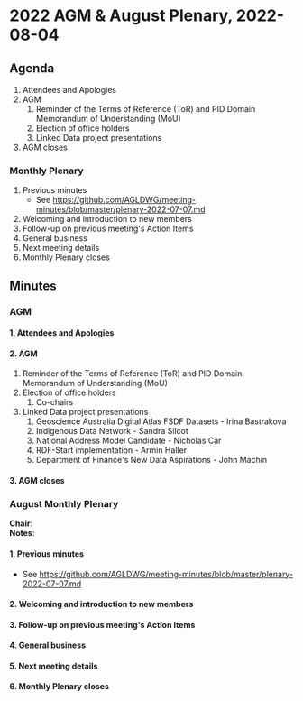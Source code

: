 # 2022 AGM & August Plenary, 2022-08-04

## Agenda

1. Attendees and Apologies
2. AGM
    1. Reminder of the Terms of Reference (ToR) and PID Domain Memorandum of Understanding (MoU)
    2. Election of office holders
    3. Linked Data project presentations
3. AGM closes

### Monthly Plenary
1. Previous minutes
    * See <https://github.com/AGLDWG/meeting-minutes/blob/master/plenary-2022-07-07.md>
2. Welcoming and introduction to new members
3. Follow-up on previous meeting's Action Items
4. General business 
5. Next meeting details
6. Monthly Plenary closes

## Minutes

### AGM

#### 1. Attendees and Apologies
#### 2. AGM
1. Reminder of the Terms of Reference (ToR) and PID Domain Memorandum of Understanding (MoU)
2. Election of office holders
    1. Co-chairs
3. Linked Data project presentations
    1. Geoscience Australia Digital Atlas FSDF Datasets - Irina Bastrakova
    2. Indigenous Data Network - Sandra Silcot
    3. National Address Model Candidate - Nicholas Car
    4. RDF-Start implementation - Armin Haller
    5. Department of Finance's New Data Aspirations - John Machin
#### 3. AGM closes

### August Monthly Plenary

**Chair**:  
**Notes**:  

#### 1. Previous minutes
* See <https://github.com/AGLDWG/meeting-minutes/blob/master/plenary-2022-07-07.md>

#### 2. Welcoming and introduction to new members

#### 3. Follow-up on previous meeting's Action Items

#### 4. General business 

#### 5. Next meeting details

#### 6. Monthly Plenary closes
